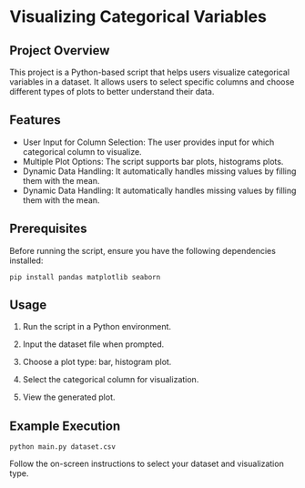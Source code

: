 # Visualizing Categorical Variables

## Project Overview

This project is a Python-based script that helps users visualize categorical variables in a dataset. It allows users to select specific columns and choose different types of plots to better understand their data.

## Features

- User Input for Column Selection: The user provides input for which categorical column to visualize.
- Multiple Plot Options: The script supports bar plots, histograms plots.
- Dynamic Data Handling: It automatically handles missing values by filling them with the mean.
- Dynamic Data Handling: It automatically handles missing values by filling them with the mean.

## Prerequisites

Before running the script, ensure you have the following dependencies installed:

```
pip install pandas matplotlib seaborn
```

## Usage

1. Run the script in a Python environment.

2. Input the dataset file when prompted.

3. Choose a plot type: bar, histogram plot.

4. Select the categorical column for visualization.

5. View the generated plot.

## Example Execution

```
python main.py dataset.csv
```
Follow the on-screen instructions to select your dataset and visualization type.

